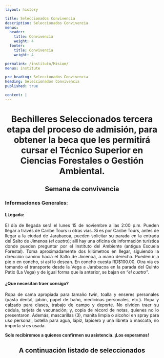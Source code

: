 ```yaml
---
layout: history

title: Seleccionados Convivencia
description: Seleccionados Convivencia
menus:
  header:
    title: Convivencia
    weight: 4
  footer:
    title: Convivencia 
    weight: 4

permalink: /instituto/Mision/
menus: institute

pre_heading: Seleccionados Convivencia
heading: Seleccionados Convivencia
published: true

content: |
---
```

<h1 style="text-align: center;">Bechilleres Seleccionados tercera etapa del proceso de admisi&oacute;n, para obtener la beca que les permitir&aacute; cursar el T&eacute;cnico Superior en Ciencias Forestales o Gesti&oacute;n Ambiental.</h1>
<h2 style="text-align: center;">Semana de convivencia</h2>
<h3>Informaciones Generales:</h3>
<h4>LLegada:</h4>
<p style="text-align: justify;">El d&iacute;a de llegada ser&aacute; el lunes 15 de noviembre a las 2:00 p.m. Pueden llegar a trav&eacute;s de Caribe Tours u otras v&iacute;as. Si es por Caribe Tours, antes de llegar a la ciudad de Jarabacoa, pueden solicitar su parada en la entrada del Salto de Jimenoa (<em>el cuatro</em>); all&iacute; hay una oficina de informaci&oacute;n tur&iacute;stica donde pueden preguntar por el Instituto del Ambiente (antigua Escuela Forestal). Toma aproximadamente dos kil&oacute;metros en llegar, siguiendo la direcci&oacute;n camino hacia el Salto de Jimenoa, a mano derecha. Pueden ir a pie o en concho, si as&iacute; lo desean. En concho cuesta RD$100.00. Otra v&iacute;a es tomando el transporte desde la Vega a Jarabacoa en la parada del Quinto Patio (La Vega) y de igual forma que la anterior, se bajan en &ldquo;<em>el cuatro&rdquo;</em>.</p>
<h4 style="text-align: justify;">&iquest;Que necesitan traer consigo?</h4>
<p style="text-align: justify;">Ropa de cama apropiada para tama&ntilde;o twin, toalla y enseres personales (pasta dental, jab&oacute;n, papel de ba&ntilde;o, medicinas personales, etc.). Ropa y calzado para clases, trabajo de campo y deporte. No olviden traer su c&eacute;dula, tarjeta de vacunaci&oacute;n; y, copia de r&eacute;cord de notas, quienes no lo presentaron. Adem&aacute;s, mascarillas (3), manita limpia o alcohol en spray para uso personal, botella para agua, l&aacute;piz, lapicero y una libreta o mascota, no importa si es usada.</p>
<p style="text-align: justify;"><strong>Solo recibiremos a quienes confirmen su asistencia. &iexcl;Los esperamos!</strong></p>
<h2 style="text-align: center;">A continuaci&oacute;n listado de seleccionados</h2>
<p></p>
<p></p>
